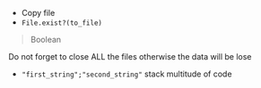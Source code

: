 - Copy file
- `File.exist?(to_file)` 
> Boolean

Do not forget to close ALL the files otherwise the data will be lose

- `"first_string";"second_string"` stack multitude of code